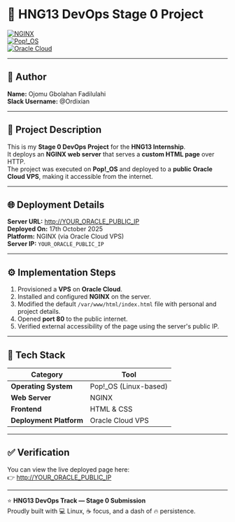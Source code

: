 # 🚀 HNG13 DevOps Stage 0 Project  

[![NGINX](https://img.shields.io/badge/Web%20Server-NGINX-green?style=flat-square&logo=nginx)](https://nginx.org/)  
[![Pop!_OS](https://img.shields.io/badge/OS-Pop!__OS-blue?style=flat-square&logo=system76)](https://pop.system76.com/)  
[![Oracle Cloud](https://img.shields.io/badge/Deployment-Oracle%20Cloud-lightgrey?style=flat-square&logo=oracle)](https://www.oracle.com/cloud/)  

---

## 👤 Author  
**Name:** Ojomu Gbolahan Fadilulahi  
**Slack Username:** @Ordixian  

---

## 📖 Project Description  
This is my **Stage 0 DevOps Project** for the **HNG13 Internship**.  
It deploys an **NGINX web server** that serves a **custom HTML page** over HTTP.  
The project was executed on **Pop!_OS** and deployed to a **public Oracle Cloud VPS**, making it accessible from the internet.

---

## 🌐 Deployment Details  
**Server URL:** [http://YOUR_ORACLE_PUBLIC_IP](http://YOUR_ORACLE_PUBLIC_IP)  
**Deployed On:** 17th October 2025  
**Platform:** NGINX (via Oracle Cloud VPS)  
**Server IP:** `YOUR_ORACLE_PUBLIC_IP`

---

## ⚙️ Implementation Steps  
1. Provisioned a **VPS** on **Oracle Cloud**.  
2. Installed and configured **NGINX** on the server.  
3. Modified the default `/var/www/html/index.html` file with personal and project details.  
4. Opened **port 80** to the public internet.  
5. Verified external accessibility of the page using the server's public IP.

---

## 🧰 Tech Stack  
| Category | Tool |
|-----------|------|
| **Operating System** | Pop!_OS (Linux-based) |
| **Web Server** | NGINX |
| **Frontend** | HTML & CSS |
| **Deployment Platform** | Oracle Cloud VPS |

---

## ✅ Verification  
You can view the live deployed page here:  
👉 [http://YOUR_ORACLE_PUBLIC_IP](http://YOUR_ORACLE_PUBLIC_IP)

---

⭐ **HNG13 DevOps Track — Stage 0 Submission**  
Proudly built with 💻 Linux, ☕ focus, and a dash of 🔥 persistence.

